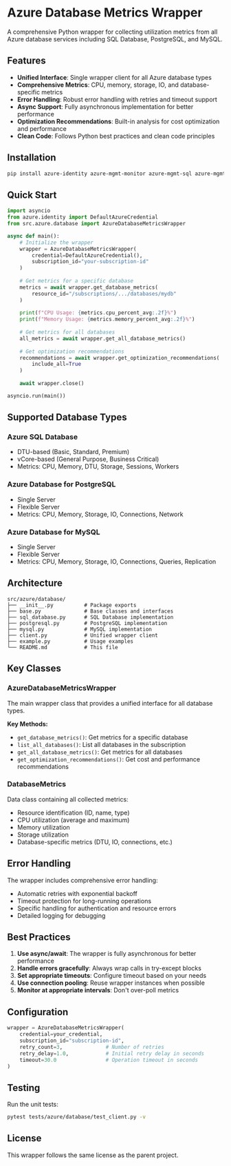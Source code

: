 # Azure Database Metrics Wrapper

A comprehensive Python wrapper for collecting utilization metrics from all Azure database services including SQL Database, PostgreSQL, and MySQL.

## Features

- **Unified Interface**: Single wrapper client for all Azure database types
- **Comprehensive Metrics**: CPU, memory, storage, IO, and database-specific metrics
- **Error Handling**: Robust error handling with retries and timeout support
- **Async Support**: Fully asynchronous implementation for better performance
- **Optimization Recommendations**: Built-in analysis for cost optimization and performance
- **Clean Code**: Follows Python best practices and clean code principles

## Installation

```bash
pip install azure-identity azure-mgmt-monitor azure-mgmt-sql azure-mgmt-rdbms
```

## Quick Start

```python
import asyncio
from azure.identity import DefaultAzureCredential
from src.azure.database import AzureDatabaseMetricsWrapper

async def main():
    # Initialize the wrapper
    wrapper = AzureDatabaseMetricsWrapper(
        credential=DefaultAzureCredential(),
        subscription_id="your-subscription-id"
    )
    
    # Get metrics for a specific database
    metrics = await wrapper.get_database_metrics(
        resource_id="/subscriptions/.../databases/mydb"
    )
    
    print(f"CPU Usage: {metrics.cpu_percent_avg:.2f}%")
    print(f"Memory Usage: {metrics.memory_percent_avg:.2f}%")
    
    # Get metrics for all databases
    all_metrics = await wrapper.get_all_database_metrics()
    
    # Get optimization recommendations
    recommendations = await wrapper.get_optimization_recommendations(
        include_all=True
    )
    
    await wrapper.close()

asyncio.run(main())
```

## Supported Database Types

### Azure SQL Database
- DTU-based (Basic, Standard, Premium)
- vCore-based (General Purpose, Business Critical)
- Metrics: CPU, Memory, DTU, Storage, Sessions, Workers

### Azure Database for PostgreSQL
- Single Server
- Flexible Server
- Metrics: CPU, Memory, Storage, IO, Connections, Network

### Azure Database for MySQL
- Single Server
- Flexible Server
- Metrics: CPU, Memory, Storage, IO, Connections, Queries, Replication

## Architecture

```
src/azure/database/
├── __init__.py          # Package exports
├── base.py              # Base classes and interfaces
├── sql_database.py      # SQL Database implementation
├── postgresql.py        # PostgreSQL implementation
├── mysql.py             # MySQL implementation
├── client.py            # Unified wrapper client
├── example.py           # Usage examples
└── README.md            # This file
```

## Key Classes

### AzureDatabaseMetricsWrapper
The main wrapper class that provides a unified interface for all database types.

**Key Methods:**
- `get_database_metrics()`: Get metrics for a specific database
- `list_all_databases()`: List all databases in the subscription
- `get_all_database_metrics()`: Get metrics for all databases
- `get_optimization_recommendations()`: Get cost and performance recommendations

### DatabaseMetrics
Data class containing all collected metrics:
- Resource identification (ID, name, type)
- CPU utilization (average and maximum)
- Memory utilization
- Storage utilization
- Database-specific metrics (DTU, IO, connections, etc.)

## Error Handling

The wrapper includes comprehensive error handling:
- Automatic retries with exponential backoff
- Timeout protection for long-running operations
- Specific handling for authentication and resource errors
- Detailed logging for debugging

## Best Practices

1. **Use async/await**: The wrapper is fully asynchronous for better performance
2. **Handle errors gracefully**: Always wrap calls in try-except blocks
3. **Set appropriate timeouts**: Configure timeout based on your needs
4. **Use connection pooling**: Reuse wrapper instances when possible
5. **Monitor at appropriate intervals**: Don't over-poll metrics

## Configuration

```python
wrapper = AzureDatabaseMetricsWrapper(
    credential=your_credential,
    subscription_id="subscription-id",
    retry_count=3,              # Number of retries
    retry_delay=1.0,            # Initial retry delay in seconds
    timeout=30.0                # Operation timeout in seconds
)
```

## Testing

Run the unit tests:

```bash
pytest tests/azure/database/test_client.py -v
```

## License

This wrapper follows the same license as the parent project.